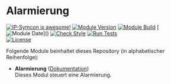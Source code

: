 # Alarmierung

[![IP-Symcon is awesome!](https://img.shields.io/badge/IP--Symcon-6.1-blue.svg)](https://www.symcon.de)
[![Module Version](https://img.shields.io/badge/Module_Version-7.0-blue.svg)]()
[![Module Build](https://img.shields.io/badge/Module_Build-1-blue.svg)]()
[![Module Date](https://img.shields.io/badge/Module_Date-20220908_(08.09.2022)-blue.svg)]()  
[![Check Style](https://github.com/ubittner/_Alarmierung/workflows/Check%20Style/badge.svg)](https://github.com/ubittner/_Alarmierung/actions)
[![Run Tests](https://github.com/ubittner/_Alarmierung/workflows/Run%20Tests/badge.svg)](https://github.com/ubittner/_Alarmierung/actions)  
[![License](https://img.shields.io/badge/License-CC%20BY--NC--SA%204.0-green.svg)](https://creativecommons.org/licenses/by-nc-sa/4.0/)

Folgende Module beinhaltet dieses Repository (in alphabetischer Reihenfolge):

- __Alarmierung__ ([Dokumentation](Alarmierung))  
  Dieses Modul steuert eine Alarmierung.